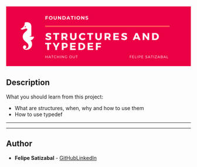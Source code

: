 <p align='center'><img src='https://github.com/felipesv/holbertonschool-low_level_programming/blob/master/0x0E-structures_typedef/main_header.png' alt='Banner'></a></p> 

## Description
What you should learn from this project:

* What are structures, when, why and how to use them
* How to use typedef

---
---

## Author
* **Felipe Satizabal** - [GitHub](https://github.com/felipesv)[LinkedIn](https://www.linkedin.com/in/felipesatizabal/)

